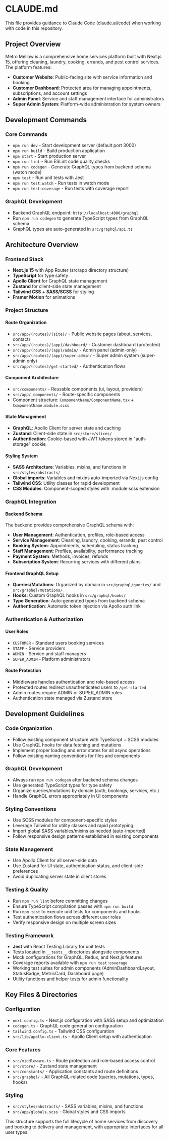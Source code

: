 # CLAUDE.md

This file provides guidance to Claude Code (claude.ai/code) when working with code in this repository.

## Project Overview

Metro Mellow is a comprehensive home services platform built with Next.js 15, offering cleaning, laundry, cooking, errands, and pest control services. The platform features:

- **Customer Website**: Public-facing site with service information and booking
- **Customer Dashboard**: Protected area for managing appointments, subscriptions, and account settings
- **Admin Panel**: Service and staff management interface for administrators
- **Super Admin System**: Platform-wide administration for system owners

## Development Commands

### Core Commands
- `npm run dev` - Start development server (default port 3000)
- `npm run build` - Build production application
- `npm start` - Start production server
- `npm run lint` - Run ESLint code quality checks
- `npm run codegen` - Generate GraphQL types from backend schema (watch mode)
- `npm test` - Run unit tests with Jest
- `npm run test:watch` - Run tests in watch mode
- `npm run test:coverage` - Run tests with coverage report

### GraphQL Development
- Backend GraphQL endpoint: `http://localhost:4000/graphql`
- Run `npm run codegen` to generate TypeScript types from GraphQL schema
- GraphQL types are auto-generated in `src/graphql/api.ts`

## Architecture Overview

### Frontend Stack
- **Next.js 15** with App Router (src/app directory structure)
- **TypeScript** for type safety
- **Apollo Client** for GraphQL state management
- **Zustand** for client-side state management
- **Tailwind CSS** + **SASS/SCSS** for styling
- **Framer Motion** for animations

### Project Structure

#### Route Organization
- `src/app/(routes)/(site)/` - Public website pages (about, services, contact)
- `src/app/(routes)/(app)/dashboard/` - Customer dashboard (protected)
- `src/app/(routes)/(app)/admin/` - Admin panel (admin-only)
- `src/app/(routes)/(app)/super-admin/` - Super admin system (super-admin only)
- `src/app/(routes)/get-started/` - Authentication flows

#### Component Architecture
- `src/components/` - Reusable components (ui, layout, providers)
- `src/app/_components/` - Route-specific components
- Component structure: `ComponentName/ComponentName.tsx` + `ComponentName.module.scss`

#### State Management
- **GraphQL**: Apollo Client for server state and caching
- **Zustand**: Client-side state in `src/store/slices/`
- **Authentication**: Cookie-based with JWT tokens stored in "auth-storage" cookie

#### Styling System
- **SASS Architecture**: Variables, mixins, and functions in `src/styles/abstracts/`
- **Global imports**: Variables and mixins auto-imported via Next.js config
- **Tailwind CSS**: Utility classes for rapid development
- **CSS Modules**: Component-scoped styles with .module.scss extension

### GraphQL Integration

#### Backend Schema
The backend provides comprehensive GraphQL schema with:
- **User Management**: Authentication, profiles, role-based access
- **Service Management**: Cleaning, laundry, cooking, errands, pest control
- **Booking System**: Appointments, scheduling, status tracking
- **Staff Management**: Profiles, availability, performance tracking
- **Payment System**: Methods, invoices, refunds
- **Subscription System**: Recurring services with different plans

#### Frontend GraphQL Setup
- **Queries/Mutations**: Organized by domain in `src/graphql/queries/` and `src/graphql/mutations/`
- **Hooks**: Custom GraphQL hooks in `src/graphql/hooks/`
- **Type Generation**: Auto-generated types from backend schema
- **Authentication**: Automatic token injection via Apollo auth link

### Authentication & Authorization

#### User Roles
- `CUSTOMER` - Standard users booking services
- `STAFF` - Service providers 
- `ADMIN` - Service and staff managers
- `SUPER_ADMIN` - Platform administrators

#### Route Protection
- Middleware handles authentication and role-based access
- Protected routes redirect unauthenticated users to `/get-started`
- Admin routes require ADMIN or SUPER_ADMIN roles
- Authentication state managed via Zustand store

## Development Guidelines

### Code Organization
- Follow existing component structure with TypeScript + SCSS modules
- Use GraphQL hooks for data fetching and mutations
- Implement proper loading and error states for all async operations
- Follow existing naming conventions for files and components

### GraphQL Development
- Always run `npm run codegen` after backend schema changes
- Use generated TypeScript types for type safety
- Organize queries/mutations by domain (auth, bookings, services, etc.)
- Handle GraphQL errors appropriately in UI components

### Styling Conventions
- Use SCSS modules for component-specific styles
- Leverage Tailwind for utility classes and rapid prototyping
- Import global SASS variables/mixins as needed (auto-imported)
- Follow responsive design patterns established in existing components

### State Management
- Use Apollo Client for all server-side data
- Use Zustand for UI state, authentication status, and client-side preferences
- Avoid duplicating server state in client stores

### Testing & Quality
- Run `npm run lint` before committing changes
- Ensure TypeScript compilation passes with `npm run build`
- Run `npm test` to execute unit tests for components and hooks
- Test authentication flows across different user roles
- Verify responsive design on multiple screen sizes

### Testing Framework
- **Jest** with React Testing Library for unit tests
- Tests located in `__tests__` directories alongside components
- Mock configurations for GraphQL, Redux, and Next.js features
- Coverage reports available with `npm run test:coverage`
- Working test suites for admin components (AdminDashboardLayout, StatusBadge, MetricCard, Dashboard page)
- Utility functions and helper tests for admin functionality

## Key Files & Directories

### Configuration
- `next.config.ts` - Next.js configuration with SASS setup and optimization
- `codegen.ts` - GraphQL code generation configuration
- `tailwind.config.ts` - Tailwind CSS configuration
- `src/lib/apollo-client.ts` - Apollo Client setup with authentication

### Core Features
- `src/middleware.ts` - Route protection and role-based access control
- `src/store/` - Zustand state management
- `src/constants/` - Application constants and route definitions
- `src/graphql/` - All GraphQL-related code (queries, mutations, types, hooks)

### Styling
- `src/styles/abstracts/` - SASS variables, mixins, and functions
- `src/app/globals.scss` - Global styles and CSS imports

This structure supports the full lifecycle of home services from discovery and booking to delivery and management, with appropriate interfaces for all user types.